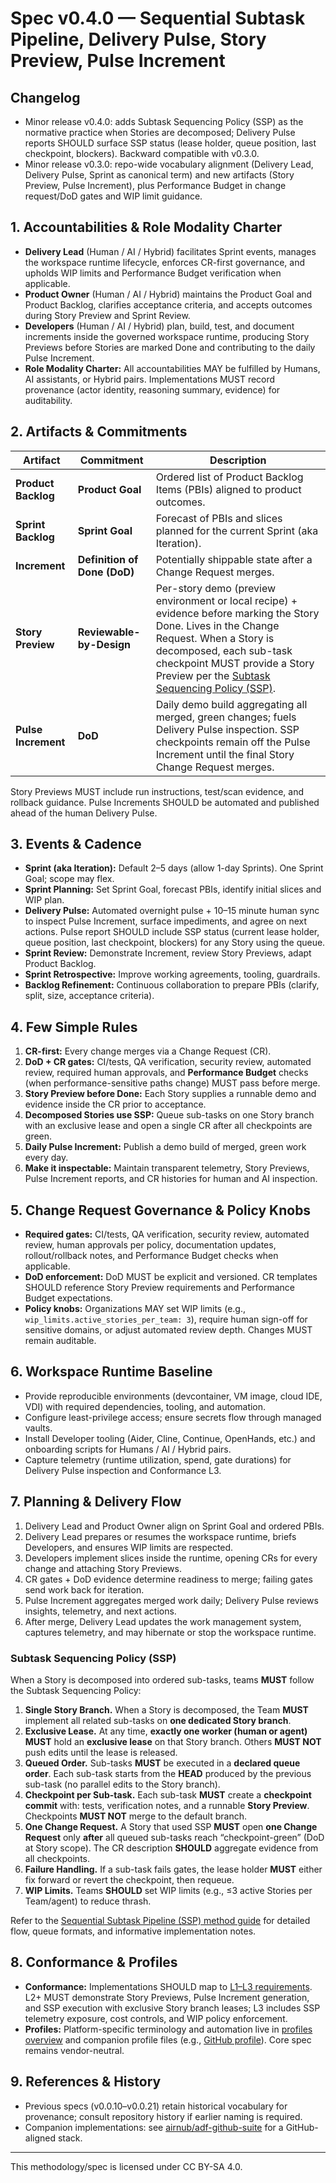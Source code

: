 # Spec v0.4.0 — Sequential Subtask Pipeline, Delivery Pulse, Story Preview, Pulse Increment

## Changelog

- Minor release v0.4.0: adds Subtask Sequencing Policy (SSP) as the normative practice when Stories are decomposed; Delivery Pulse reports SHOULD surface SSP status (lease holder, queue position, last checkpoint, blockers). Backward compatible with v0.3.0.
- Minor release v0.3.0: repo-wide vocabulary alignment (Delivery Lead, Delivery Pulse, Sprint as canonical term) and new artifacts (Story Preview, Pulse Increment), plus Performance Budget in change request/DoD gates and WIP limit guidance.

## 1. Accountabilities & Role Modality Charter
- **Delivery Lead** (Human / AI / Hybrid) facilitates Sprint events, manages the workspace runtime lifecycle, enforces CR-first governance, and upholds WIP limits and Performance Budget verification when applicable.
- **Product Owner** (Human / AI / Hybrid) maintains the Product Goal and Product Backlog, clarifies acceptance criteria, and accepts outcomes during Story Preview and Sprint Review.
- **Developers** (Human / AI / Hybrid) plan, build, test, and document increments inside the governed workspace runtime, producing Story Previews before Stories are marked Done and contributing to the daily Pulse Increment.
- **Role Modality Charter:** All accountabilities MAY be fulfilled by Humans, AI assistants, or Hybrid pairs. Implementations MUST record provenance (actor identity, reasoning summary, evidence) for auditability.

## 2. Artifacts & Commitments
| Artifact | Commitment | Description |
|---|---|---|
| **Product Backlog** | **Product Goal** | Ordered list of Product Backlog Items (PBIs) aligned to product outcomes. |
| **Sprint Backlog** | **Sprint Goal** | Forecast of PBIs and slices planned for the current Sprint (aka Iteration). |
| **Increment** | **Definition of Done (DoD)** | Potentially shippable state after a Change Request merges. |
| **Story Preview** | **Reviewable-by-Design** | Per-story demo (preview environment or local recipe) + evidence before marking the Story Done. Lives in the Change Request. When a Story is decomposed, each sub-task checkpoint MUST provide a Story Preview per the [Subtask Sequencing Policy (SSP)](../method/ssp-sequential-subtask-pipeline.v0.1.0.md). |
| **Pulse Increment** | **DoD** | Daily demo build aggregating all merged, green changes; fuels Delivery Pulse inspection. SSP checkpoints remain off the Pulse Increment until the final Story Change Request merges. |

Story Previews MUST include run instructions, test/scan evidence, and rollback guidance. Pulse Increments SHOULD be automated and published ahead of the human Delivery Pulse.

## 3. Events & Cadence
- **Sprint (aka Iteration):** Default 2–5 days (allow 1-day Sprints). One Sprint Goal; scope may flex.
- **Sprint Planning:** Set Sprint Goal, forecast PBIs, identify initial slices and WIP plan.
- **Delivery Pulse:** Automated overnight pulse + 10–15 minute human sync to inspect Pulse Increment, surface impediments, and agree on next actions. Pulse report SHOULD include SSP status (current lease holder, queue position, last checkpoint, blockers) for any Story using the queue.
- **Sprint Review:** Demonstrate Increment, review Story Previews, adapt Product Backlog.
- **Sprint Retrospective:** Improve working agreements, tooling, guardrails.
- **Backlog Refinement:** Continuous collaboration to prepare PBIs (clarify, split, size, acceptance criteria).

## 4. Few Simple Rules
1. **CR-first:** Every change merges via a Change Request (CR).
2. **DoD + CR gates:** CI/tests, QA verification, security review, automated review, required human approvals, and **Performance Budget** checks (when performance-sensitive paths change) MUST pass before merge.
3. **Story Preview before Done:** Each Story supplies a runnable demo and evidence inside the CR prior to acceptance.
4. **Decomposed Stories use SSP:** Queue sub-tasks on one Story branch with an exclusive lease and open a single CR after all checkpoints are green.
5. **Daily Pulse Increment:** Publish a demo build of merged, green work every day.
6. **Make it inspectable:** Maintain transparent telemetry, Story Previews, Pulse Increment reports, and CR histories for human and AI inspection.

## 5. Change Request Governance & Policy Knobs
- **Required gates:** CI/tests, QA verification, security review, automated review, human approvals per policy, documentation updates, rollout/rollback notes, and Performance Budget checks when applicable.
- **DoD enforcement:** DoD MUST be explicit and versioned. CR templates SHOULD reference Story Preview requirements and Performance Budget expectations.
- **Policy knobs:** Organizations MAY set WIP limits (e.g., `wip_limits.active_stories_per_team: 3`), require human sign-off for sensitive domains, or adjust automated review depth. Changes MUST remain auditable.

## 6. Workspace Runtime Baseline
- Provide reproducible environments (devcontainer, VM image, cloud IDE, VDI) with required dependencies, tooling, and automation.
- Configure least-privilege access; ensure secrets flow through managed vaults.
- Install Developer tooling (Aider, Cline, Continue, OpenHands, etc.) and onboarding scripts for Humans / AI / Hybrid pairs.
- Capture telemetry (runtime utilization, spend, gate durations) for Delivery Pulse inspection and Conformance L3.

## 7. Planning & Delivery Flow
1. Delivery Lead and Product Owner align on Sprint Goal and ordered PBIs.
2. Delivery Lead prepares or resumes the workspace runtime, briefs Developers, and ensures WIP limits are respected.
3. Developers implement slices inside the runtime, opening CRs for every change and attaching Story Previews.
4. CR gates + DoD evidence determine readiness to merge; failing gates send work back for iteration.
5. Pulse Increment aggregates merged work daily; Delivery Pulse reviews insights, telemetry, and next actions.
6. After merge, Delivery Lead updates the work management system, captures telemetry, and may hibernate or stop the workspace runtime.

### Subtask Sequencing Policy (SSP)

When a Story is decomposed into ordered sub-tasks, teams **MUST** follow the Subtask Sequencing Policy:

1. **Single Story Branch.** When a Story is decomposed, the Team **MUST** implement all related sub-tasks on **one dedicated Story branch**.
2. **Exclusive Lease.** At any time, **exactly one worker (human or agent)** **MUST** hold an **exclusive lease** on that Story branch. Others **MUST NOT** push edits until the lease is released.
3. **Queued Order.** Sub-tasks **MUST** be executed in a **declared queue order**. Each sub-task starts from the **HEAD** produced by the previous sub-task (no parallel edits to the Story branch).
4. **Checkpoint per Sub-task.** Each sub-task **MUST** create a **checkpoint commit** with: tests, verification notes, and a runnable **Story Preview**. Checkpoints **MUST NOT** merge to the default branch.
5. **One Change Request.** A Story that used SSP **MUST** open **one Change Request** only **after** all queued sub-tasks reach “checkpoint-green” (DoD at Story scope). The CR description **SHOULD** aggregate evidence from all checkpoints.
6. **Failure Handling.** If a sub-task fails gates, the lease holder **MUST** either fix forward or revert the checkpoint, then requeue.
7. **WIP Limits.** Teams **SHOULD** set WIP limits (e.g., ≤3 active Stories per Team/agent) to reduce thrash.

Refer to the [Sequential Subtask Pipeline (SSP) method guide](../method/ssp-sequential-subtask-pipeline.v0.1.0.md) for detailed flow, queue formats, and informative implementation notes.

## 8. Conformance & Profiles
- **Conformance:** Implementations SHOULD map to [L1–L3 requirements](../conformance.md). L2+ MUST demonstrate Story Previews, Pulse Increment generation, and SSP execution with exclusive Story branch leases; L3 includes SSP telemetry exposure, cost controls, and WIP policy enforcement.
- **Profiles:** Platform-specific terminology and automation live in [profiles overview](../profiles/overview.md) and companion profile files (e.g., [GitHub profile](../profiles/github.md)). Core spec remains vendor-neutral.

## 9. References & History
- Previous specs (v0.0.10–v0.0.21) retain historical vocabulary for provenance; consult repository history if earlier naming is
  required.
- Companion implementations: see [airnub/adf-github-suite](https://github.com/airnub/adf-github-suite) for a GitHub-aligned stack.

---

This methodology/spec is licensed under CC BY-SA 4.0.
